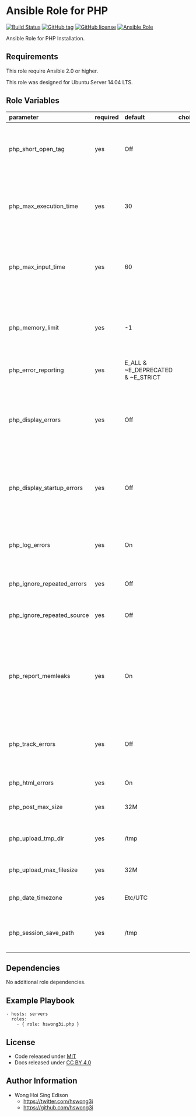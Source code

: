 Ansible Role for PHP
====================

[![Build Status](https://travis-ci.org/pantarei/ansible-role-php.svg?branch=master)](https://travis-ci.org/pantarei/ansible-role-php)
 [![GitHub tag](https://img.shields.io/github/tag/pantarei/ansible-role-php.svg)](https://github.com/pantarei/ansible-role-php)
 [![GitHub license](https://img.shields.io/github/license/pantarei/ansible-role-php.svg)](https://github.com/pantarei/ansible-role-php/blob/master/LICENSE)
 [![Ansible Role](https://img.shields.io/ansible/role/6354.svg)](https://galaxy.ansible.com/detail#/role/6354)

Ansible Role for PHP Installation.

Requirements
------------

This role require Ansible 2.0 or higher.

This role was designed for Ubuntu Server 14.04 LTS.

Role Variables
--------------

<table>
<colgroup>
<col width="20%" />
<col width="20%" />
<col width="20%" />
<col width="20%" />
<col width="20%" />
</colgroup>
<thead>
<tr class="header">
<th align="left">parameter</th>
<th align="left">required</th>
<th align="left">default</th>
<th align="left">choices</th>
<th align="left">comments</th>
</tr>
</thead>
<tbody>
<tr class="odd">
<td align="left">php_short_open_tag</td>
<td align="left">yes</td>
<td align="left">Off</td>
<td align="left"></td>
<td align="left">Tells PHP whether the short form (&lt;? ?&gt;) of PHP's open tag should be allowed.</td>
</tr>
<tr class="even">
<td align="left">php_max_execution_time</td>
<td align="left">yes</td>
<td align="left">30</td>
<td align="left"></td>
<td align="left">This sets the maximum time in seconds a script is allowed to run before it is terminated by the parser.</td>
</tr>
<tr class="odd">
<td align="left">php_max_input_time</td>
<td align="left">yes</td>
<td align="left">60</td>
<td align="left"></td>
<td align="left">This sets the maximum time in seconds a script is allowed to parse input data, like POST and GET.</td>
</tr>
<tr class="even">
<td align="left">php_memory_limit</td>
<td align="left">yes</td>
<td align="left">-1</td>
<td align="left"></td>
<td align="left">This sets the maximum amount of memory in bytes that a script is allowed to allocate.</td>
</tr>
<tr class="odd">
<td align="left">php_error_reporting</td>
<td align="left">yes</td>
<td align="left">E_ALL &amp; ~E_DEPRECATED &amp; ~E_STRICT</td>
<td align="left"></td>
<td align="left">Set the error reporting level.</td>
</tr>
<tr class="even">
<td align="left">php_display_errors</td>
<td align="left">yes</td>
<td align="left">Off</td>
<td align="left"></td>
<td align="left">This determines whether errors should be printed to the screen as part of the output or if they should be hidden from the user.</td>
</tr>
<tr class="odd">
<td align="left">php_display_startup_errors</td>
<td align="left">yes</td>
<td align="left">Off</td>
<td align="left"></td>
<td align="left">Even when display_errors is on, errors that occur during PHP's startup sequence are not displayed.</td>
</tr>
<tr class="even">
<td align="left">php_log_errors</td>
<td align="left">yes</td>
<td align="left">On</td>
<td align="left"></td>
<td align="left">Tells whether script error messages should be logged to the server's error log or error_log.</td>
</tr>
<tr class="odd">
<td align="left">php_ignore_repeated_errors</td>
<td align="left">yes</td>
<td align="left">Off</td>
<td align="left"></td>
<td align="left">Do not log repeated messages.</td>
</tr>
<tr class="even">
<td align="left">php_ignore_repeated_source</td>
<td align="left">yes</td>
<td align="left">Off</td>
<td align="left"></td>
<td align="left">Ignore source of message when ignoring repeated messages.</td>
</tr>
<tr class="odd">
<td align="left">php_report_memleaks</td>
<td align="left">yes</td>
<td align="left">On</td>
<td align="left"></td>
<td align="left">If this parameter is set to On (the default), this parameter will show a report of memory leaks detected by the Zend memory manager.</td>
</tr>
<tr class="even">
<td align="left">php_track_errors</td>
<td align="left">yes</td>
<td align="left">Off</td>
<td align="left"></td>
<td align="left">If enabled, the last error message will always be present in the variable $php_errormsg.</td>
</tr>
<tr class="odd">
<td align="left">php_html_errors</td>
<td align="left">yes</td>
<td align="left">On</td>
<td align="left"></td>
<td align="left">Turn off HTML tags in error messages.</td>
</tr>
<tr class="even">
<td align="left">php_post_max_size</td>
<td align="left">yes</td>
<td align="left">32M</td>
<td align="left"></td>
<td align="left">Sets max size of post data allowed.</td>
</tr>
<tr class="odd">
<td align="left">php_upload_tmp_dir</td>
<td align="left">yes</td>
<td align="left">/tmp</td>
<td align="left"></td>
<td align="left">The temporary directory used for storing files when doing file upload.</td>
</tr>
<tr class="even">
<td align="left">php_upload_max_filesize</td>
<td align="left">yes</td>
<td align="left">32M</td>
<td align="left"></td>
<td align="left">The maximum size of an uploaded file.</td>
</tr>
<tr class="odd">
<td align="left">php_date_timezone</td>
<td align="left">yes</td>
<td align="left">Etc/UTC</td>
<td align="left"></td>
<td align="left">The default timezone used by all date/time functions.</td>
</tr>
<tr class="even">
<td align="left">php_session_save_path</td>
<td align="left">yes</td>
<td align="left">/tmp</td>
<td align="left"></td>
<td align="left">Defines the argument which is passed to the save handler.</td>
</tr>
</tbody>
</table>

Dependencies
------------

No additional role dependencies.

Example Playbook
----------------

    - hosts: servers
      roles:
        - { role: hswong3i.php }

License
-------

-   Code released under [MIT](https://github.com/pantarei/ansible-role-php/blob/master/LICENSE)
-   Docs released under [CC BY 4.0](http://creativecommons.org/licenses/by/4.0/)

Author Information
------------------

-   Wong Hoi Sing Edison
    -   <https://twitter.com/hswong3i>
    -   <https://github.com/hswong3i>

